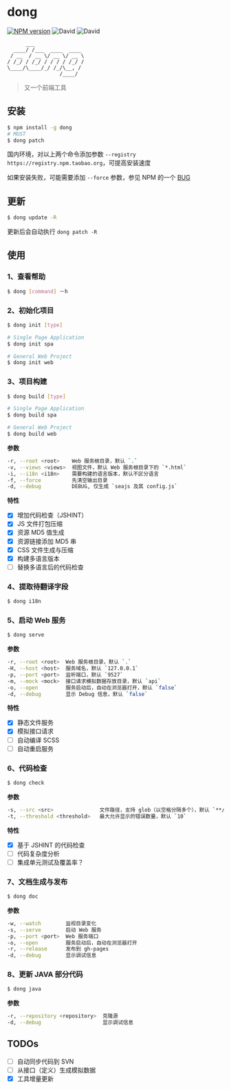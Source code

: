 # dong

[![NPM version](https://img.shields.io/npm/v/dong.svg?style=flat-square)](https://npmjs.org/package/dong)
![David](http://img.shields.io/david/tetojs/teto.js.svg?style=flat-square)
![David](http://img.shields.io/david/dev/tetojs/teto.js.svg?style=flat-square)

          ___
      ____/ /___  ____  ____
     / __  / __ \/ __ \/ __ \
    / /_/ / /_/ / / / / /_/ /
    \____/\____/_/ /_/\__, /
                     /____/

> 又一个前端工具

## 安装

```bash
$ npm install -g dong
# MUST
$ dong patch
```

国内环境，对以上两个命令添加参数 `--registry https://registry.npm.taobao.org`，可提高安装速度

如果安装失败，可能需要添加 `--force` 参数，参见 NPM 的一个 [BUG](https://github.com/npm/npm/issues/9696)

## 更新

```bash
$ dong update -R
```

更新后会自动执行 `dong patch -R`

## 使用

### 1、查看帮助

```bash
$ dong [command] －h
```

### 2、初始化项目

```bash
$ dong init [type]

# Single Page Application
$ dong init spa

# General Web Project
$ dong init web
```

### 3、项目构建

```bash
$ dong build [type]

# Single Page Application
$ dong build spa

# General Web Project
$ dong build web
```

**参数**

```bash
-r, --root <root>    Web 服务根目录，默认 `.`
-v, --views <views>  视图文件，默认 Web 服务根目录下的 `*.html`
-i, --i18n <i18n>    需要构建的语言版本，默认不区分语言
-f, --force          先清空输出目录
-d, --debug          DEBUG, 仅生成 `seajs 及其 config.js`
```

**特性**

- [x] 增加代码检查（JSHINT）
- [x] JS 文件打包压缩
- [x] 资源 MD5 值生成
- [x] 资源链接添加 MD5 串
- [x] CSS 文件生成与压缩
- [x] 构建多语言版本
- [ ] 替换多语言后的代码检查

### 4、提取待翻译字段

```bash
$ dong i18n
```

### 5、启动 Web 服务

```bash
$ dong serve
```

**参数**

```bash
-r, --root <root>  Web 服务根目录，默认 `.`
-H, --host <host>  服务域名，默认 `127.0.0.1`
-p, --port <port>  监听端口，默认 `9527`
-m, --mock <mock>  接口请求模拟数据存放目录，默认 `api`
-o, --open         服务启动后，自动在浏览器打开，默认 `false`
-d, --debug        显示 Debug 信息，默认 `false`
```

**特性**

- [x] 静态文件服务
- [x] 模拟接口请求
- [ ] 自动编译 SCSS
- [ ] 自动重启服务

### 6、代码检查

```bash
$ dong check
```

**参数**

```bash
-s, --src <src>               文件路径，支持 glob（以空格分隔多个），默认 `**/*.js`
-t, --threshold <threshold>   最大允许显示的错误数量，默认 `10`
```

**特性**

- [x] 基于 JSHINT 的代码检查
- [ ] 代码复杂度分析
- [ ] 集成单元测试及覆盖率？

### 7、文档生成与发布

```bash
$ dong doc
```

**参数**

```bash
-w, --watch        监视目录变化
-s, --serve        启动 Web 服务
-p, --port <port>  Web 服务端口
-o, --open         服务启动后，自动在浏览器打开
-r, --release      发布到 gh-pages
-d, --debug        显示调试信息
```

### 8、更新 JAVA 部分代码

```bash
$ dong java
```

**参数**

```bash
-r, --repository <repository>  克隆源
-d, --debug                    显示调试信息
```

## TODOs

- [ ] 自动同步代码到 SVN
- [ ] 从接口（定义）生成模拟数据
- [x] 工具增量更新

